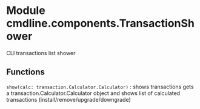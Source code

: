 Module cmdline.components.TransactionShower
===========================================
CLI transactions list shower

Functions
---------

    
`show(calc: transaction.Calculator.Calculator)`
:   shows transactions
    gets a transaction.Calculator.Calculator object
    and shows list of calculated transactions
    (install/remove/upgrade/downgrade)
